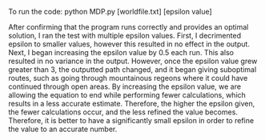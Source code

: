 To run the code:
python MDP.py [worldfile.txt] [epsilon value]

After confirming that the program runs correctly and provides an optimal solution, I ran the test with multiple epsilon values. 
First, I decrimented epsilon to smaller values, however this resulted in no effect in the output. 
Next, I began increasing the epsilon value by 0.5 each run. This also resulted in no variance in the output.
However, once the epsilon value grew greater than 3, the outputted path changed, and it began giving suboptimal routes, such as going through mountainous regeons where it could have continued through open areas. 
By increasing the epsilon value, we are allowing the equation to end while performing fewer calculations, which results in a less accurate estimate. Therefore, the higher the epsilon given, the fewer calculations occur, and the less refined the value becomes. 
Therefore, it is better to have a significantly small epsilon in order to refine the value to an accurate number. 
